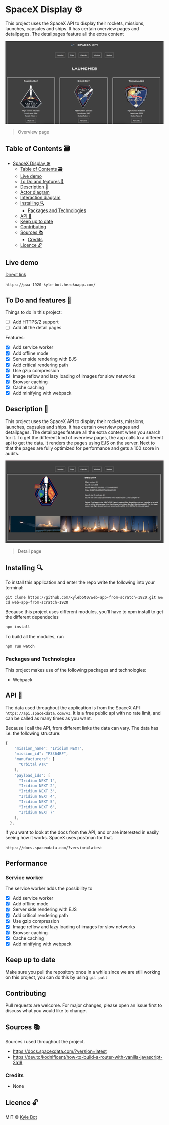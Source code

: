 # SpaceX Display ⚙️

This project uses the SpaceX API to display their rockets, missions, launches, capsules and ships. It has certain overview pages and detailpages. The detailpages feature all the extra content 

![Project Image](https://github.com/kylebot0/web-app-from-scratch-1920/blob/master/gh-images/hoofdpagina.png)
> Overview page

## Table of Contents 🗃
- [SpaceX Display ⚙️](#spacex-display---)
  * [Table of Contents 🗃](#table-of-contents---)
  * [Live demo](#live-demo)
  * [To Do and features 📌](#to-do-and-features---)
  * [Description 📝](#description---)
  * [Actor diagram](#actor-diagram)
  * [Interaction diagram](#interaction-diagram)
  * [Installing 🔍](#installing---)
    + [Packages and Technologies](#packages-and-technologies)
  * [API 🐒](#api---)
  * [Keep up to date](#keep-up-to-date)
  * [Contributing](#contributing)
  * [Sources 📚](#sources---)
    + [Credits](#credits)
  * [Licence 🔓](#licence---)

## Live demo
[Direct link](https://pwa-1920-kyle-bot.herokuapp.com/)
```
https://pwa-1920-kyle-bot.herokuapp.com/
```

## To Do and features 📌
Things to do in this project:

- [ ] Add HTTPS/2 support
- [ ] Add all the detail pages

Features:

- [x] Add service worker
- [x] Add offline mode
- [x] Server side rendering with EJS
- [x] Add critical rendering path
- [x] Use gzip compression
- [x] Image reflow and lazy loading of images for slow networks
- [x] Browser caching
- [x] Cache caching
- [x] Add minifying with webpack

## Description 📝
This project uses the SpaceX API to display their rockets, missions, launches, capsules and ships. It has certain overview pages and detailpages. The detailpages feature all the extra content when you search for it. To get the different kind of overview pages, the app calls to a different api to get the data. It renders the pages using EJS on the server. Next to that the pages are fully optimized for performance and gets a 100 score in audits.

![Detail page](https://github.com/kylebot0/web-app-from-scratch-1920/blob/master/gh-images/detailpagina.png)
> Detail page


## Installing 🔍
To install this application and enter the repo write the following into your terminal:
```
git clone https://github.com/kylebot0/web-app-from-scratch-1920.git && cd web-app-from-scratch-1920
```

Because this project uses different modules, you'll have to npm install to get the different dependecies
```
npm install
```
To build all the modules, run
```
npm run watch
```

### Packages and Technologies
This project makes use of the following packages and technologies:

  * Webpack

## API 🐒
The data used throughout the application is from the SpaceX API ```https://api.spacexdata.com/v3```.
It is a free public api with no rate limit, and can be called as many times as you want.

Because i call the API, from different links the data can vary.
The data has i.e. the following structure:
```javascript
{
    "mission_name": "Iridium NEXT",
    "mission_id": "F3364BF",
    "manufacturers": [
      "Orbital ATK"
    ],
    "payload_ids": [
      "Iridium NEXT 1",
      "Iridium NEXT 2",
      "Iridium NEXT 3",
      "Iridium NEXT 4",
      "Iridium NEXT 5",
      "Iridium NEXT 6",
      "Iridium NEXT 7"
    ],
  },
```

If you want to look at the docs from the API, and or are interested in easily seeing how it works. 
SpaceX uses postman for that.
```
https://docs.spacexdata.com/?version=latest
```

## Performance 
### Service worker
The service worker adds the possibility to 
- [x] Add service worker
- [x] Add offline mode
- [x] Server side rendering with EJS
- [x] Add critical rendering path
- [x] Use gzip compression
- [x] Image reflow and lazy loading of images for slow networks
- [x] Browser caching
- [x] Cache caching
- [x] Add minifying with webpack
## Keep up to date
Make sure you pull the repository once in a while since we are still working on this project, you can do this by using ```git pull```

## Contributing

Pull requests are welcome. For major changes, please open an issue first to discuss what you would like to change.

## Sources 📚
Sources i used throughout the project.

* https://docs.spacexdata.com/?version=latest
* https://dev.to/kodnificent/how-to-build-a-router-with-vanilla-javascript-2a18

### Credits

  * None

## Licence 🔓
MIT © [Kyle Bot](https://github.com/kylebot0)
